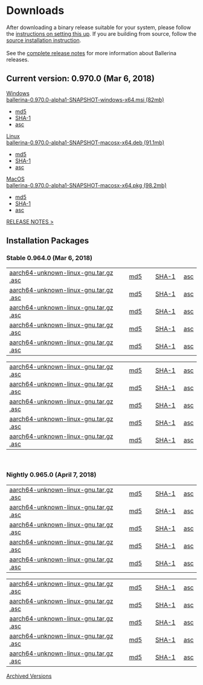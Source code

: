 <link rel="stylesheet" href="/css/download-page.css"></link>
<div class="row cBallerina-io-Gray-row">
    <div class="container">
        <div class="col-xs-12 col-sm-16 col-md-6 col-lg-6 cDownloadsHeader">
            <h1>Downloads</h1>
            <p>
				After downloading a binary release suitable for your system, please follow the <a href="#">instructions on setting this up</a>. If you are building from source, follow the <a href="https://github.com/ballerina-platform/ballerina-lang/blob/master/README.md#install-from-source">source installation instruction</a>.
				<br><br>
				See the <a href="/downloads/release-notes">complete release notes</a>  for more information about Ballerina releases.
            </p>         
            <div class="cFeaturedVersion">
                <h2>Current version: 0.970.0 (Mar 6, 2018)</h2>
            </div>
        </div>
        <div class="clearfix"></div>
		<div class="row cDownloads">
			<div class="col-xs-12 col-sm-12 col-md-4 col-lg-4 cDownloadLeft">
				<a href="https://product-dist.ballerina.io/downloads/0.970.0/ballerina-0.970.0-alpha1-SNAPSHOT-windows-x64.msi" class="cDownload">
					<div>Windows</div>
					<div class="cSize">ballerina-0.970.0-alpha1-SNAPSHOT-windows-x64.msi (82mb)</div>
				</a>
				<ul class="cDiwnloadSubLinks">
					<li><a href="https://product-dist.ballerina.io/downloads/0.970.0/ballerina-0.970.0-alpha1-SNAPSHOT-windows-x64.msi.md5">md5</a></li>
					<li><a href="https://product-dist.ballerina.io/downloads/0.970.0/ballerina-0.970.0-alpha1-SNAPSHOT-windows-x64.msi.sha1">SHA-1</a></li>
					<li><a href="https://product-dist.ballerina.io/downloads/0.970.0/ballerina-0.970.0-alpha1-SNAPSHOT-windows-x64.msi.asc">asc</a></li>
				</ul>
			</div>
			<div class="col-xs-12 col-sm-12 col-md-4 col-lg-4 cDownloadMiddle">
				<a href="#" class="cDownload">
					<div>Linux</div>
					<div class="cSize">ballerina-0.970.0-alpha1-SNAPSHOT-macosx-x64.deb (91.1mb)</div>
				</a>
				<ul class="cDiwnloadSubLinks">
					<li><a href="#">md5</a></li>
					<li><a href="#">SHA-1</a></li>
					<li><a href="#">asc</a></li>
				</ul>
			</div>
			<div class="col-xs-12 col-sm-12 col-md-4 col-lg-4 cDownloadMiddle">
				<a href="https://product-dist.ballerina.io/downloads/0.970.0/ballerina-0.970.0-alpha1-SNAPSHOT-macosx-x64.pkg" class="cDownload">
					<div>MacOS</div>
					<div class="cSize">ballerina-0.970.0-alpha1-SNAPSHOT-macosx-x64.pkg (98.2mb)</div>
				</a>
				<ul class="cDiwnloadSubLinks">
					<li><a href="https://product-dist.ballerina.io/downloads/0.970.0/ballerina-0.970.0-alpha1-SNAPSHOT-macosx-x64.pkg.md5">md5</a></li>
					<li><a href="https://product-dist.ballerina.io/downloads/0.970.0/ballerina-0.970.0-alpha1-SNAPSHOT-macosx-x64.pkg.sha1">SHA-1</a></li>
					<li><a href="https://product-dist.ballerina.io/downloads/0.970.0/ballerina-0.970.0-alpha1-SNAPSHOT-macosx-x64.pkg.asc">asc</a></li>
				</ul>
			</div>
		</div>
        <div class="col-xs-12 col-sm-16 col-md-12 col-lg-12">
            <div class="cReleaseNotes">
                <p><a href="/downloads/release-notes">RELEASE NOTES ></a></p>
            </div>
        </div>
        <div class="col-xs-12 col-sm-16 col-md-12 col-lg-12">
            <div class="cStandaloneInstallers">
                <h2>Installation Packages</h2>
                <div class="cInstallers">
                    <h3>Stable 0.964.0 (Mar 6, 2018)</h3>
                    <div class="col-xs-12 col-sm-16 col-md-6 col-lg-6 cLeftTable">
                        <table>
                            <tr>
                                <td style="width: 65%"><a href="#" class="cLinkBlack">aarch64-unknown-linux-gnu.tar.gz .asc</a></td>
                                <td style="width: 14%"><a href="#">md5</a></td>
                                <td style="width: 15%"><a href="#">SHA-1</a></td>
                                <td style="width: 6%"><a href="#">asc</a></td>
                            </tr>
                            <tr>
                                <td><a href="#" class="cLinkBlack">aarch64-unknown-linux-gnu.tar.gz .asc</a></td>
                                <td><a href="#">md5</a></td>
                                <td><a href="#">SHA-1</a></td>
                                <td><a href="#">asc</a></td>
                            </tr>
                            <tr>
                                <td><a href="#" class="cLinkBlack">aarch64-unknown-linux-gnu.tar.gz .asc</a></td>
                                <td><a href="#">md5</a></td>
                                <td><a href="#">SHA-1</a></td>
                                <td><a href="#">asc</a></td>
                            </tr>
                            <tr>
                                <td><a href="#" class="cLinkBlack">aarch64-unknown-linux-gnu.tar.gz .asc</a></td>
                                <td><a href="#">md5</a></td>
                                <td><a href="#">SHA-1</a></td>
                                <td><a href="#">asc</a></td>
                            </tr>
                            <tr>
                                <td><a href="#" class="cLinkBlack">aarch64-unknown-linux-gnu.tar.gz .asc</a></td>
                                <td><a href="#">md5</a></td>
                                <td><a href="#">SHA-1</a></td>
                                <td><a href="#">asc</a></td>
                            </tr>
                        </table>
                    </div>
                    <div class="col-xs-12 col-sm-16 col-md-6 col-lg-6 cRightTable">
                        <table>
                            <tr>
                                <td style="width: 65%"><a href="#" class="cLinkBlack">aarch64-unknown-linux-gnu.tar.gz .asc</a></td>
                                <td style="width: 14%"><a href="#">md5</a></td>
                                <td style="width: 15%"><a href="#">SHA-1</a></td>
                                <td style="width: 6%"><a href="#">asc</a></td>
                            </tr>
                            <tr>
                                <td><a href="#" class="cLinkBlack">aarch64-unknown-linux-gnu.tar.gz .asc</a></td>
                                <td><a href="#">md5</a></td>
                                <td><a href="#">SHA-1</a></td>
                                <td><a href="#">asc</a></td>
                            </tr>
                            <tr>
                                <td><a href="#" class="cLinkBlack">aarch64-unknown-linux-gnu.tar.gz .asc</a></td>
                                <td><a href="#">md5</a></td>
                                <td><a href="#">SHA-1</a></td>
                                <td><a href="#">asc</a></td>
                            </tr>
                            <tr>
                                <td><a href="#" class="cLinkBlack">aarch64-unknown-linux-gnu.tar.gz .asc</a></td>
                                <td><a href="#">md5</a></td>
                                <td><a href="#">SHA-1</a></td>
                                <td><a href="#">asc</a></td>
                            </tr>
                            <tr>
                                <td><a href="#" class="cLinkBlack">aarch64-unknown-linux-gnu.tar.gz .asc</a></td>
                                <td><a href="#">md5</a></td>
                                <td><a href="#">SHA-1</a></td>
                                <td><a href="#">asc</a></td>
                            </tr>
                        </table>
                    </div>
                    <div class="clearfix"></div>
					<br>
					<h3>Nightly 0.965.0 (April 7, 2018)</h3>
					<div class="col-xs-12 col-sm-16 col-md-6 col-lg-6 cLeftTable">
                        <table>
                            <tr>
                                <td style="width: 65%"><a href="#" class="cLinkBlack">aarch64-unknown-linux-gnu.tar.gz .asc</a></td>
                                <td style="width: 14%"><a href="#">md5</a></td>
                                <td style="width: 15%"><a href="#">SHA-1</a></td>
                                <td style="width: 6%"><a href="#">asc</a></td>
                            </tr>
                            <tr>
                                <td><a href="#" class="cLinkBlack">aarch64-unknown-linux-gnu.tar.gz .asc</a></td>
                                <td><a href="#">md5</a></td>
                                <td><a href="#">SHA-1</a></td>
                                <td><a href="#">asc</a></td>
                            </tr>
                            <tr>
                                <td><a href="#" class="cLinkBlack">aarch64-unknown-linux-gnu.tar.gz .asc</a></td>
                                <td><a href="#">md5</a></td>
                                <td><a href="#">SHA-1</a></td>
                                <td><a href="#">asc</a></td>
                            </tr>
                            <tr>
                                <td><a href="#" class="cLinkBlack">aarch64-unknown-linux-gnu.tar.gz .asc</a></td>
                                <td><a href="#">md5</a></td>
                                <td><a href="#">SHA-1</a></td>
                                <td><a href="#">asc</a></td>
                            </tr>
                            <tr>
                                <td><a href="#" class="cLinkBlack">aarch64-unknown-linux-gnu.tar.gz .asc</a></td>
                                <td><a href="#">md5</a></td>
                                <td><a href="#">SHA-1</a></td>
                                <td><a href="#">asc</a></td>
                            </tr>
                        </table>
                    </div>
					<div class="col-xs-12 col-sm-16 col-md-6 col-lg-6 cRightTable">
                        <table>
                            <tr>
                                <td style="width: 65%"><a href="#" class="cLinkBlack">aarch64-unknown-linux-gnu.tar.gz .asc</a></td>
                                <td style="width: 14%"><a href="#">md5</a></td>
                                <td style="width: 15%"><a href="#">SHA-1</a></td>
                                <td style="width: 6%"><a href="#">asc</a></td>
                            </tr>
                            <tr>
                                <td><a href="#" class="cLinkBlack">aarch64-unknown-linux-gnu.tar.gz .asc</a></td>
                                <td><a href="#">md5</a></td>
                                <td><a href="#">SHA-1</a></td>
                                <td><a href="#">asc</a></td>
                            </tr>
                            <tr>
                                <td><a href="#" class="cLinkBlack">aarch64-unknown-linux-gnu.tar.gz .asc</a></td>
                                <td><a href="#">md5</a></td>
                                <td><a href="#">SHA-1</a></td>
                                <td><a href="#">asc</a></td>
                            </tr>
                            <tr>
                                <td><a href="#" class="cLinkBlack">aarch64-unknown-linux-gnu.tar.gz .asc</a></td>
                                <td><a href="#">md5</a></td>
                                <td><a href="#">SHA-1</a></td>
                                <td><a href="#">asc</a></td>
                            </tr>
                            <tr>
                                <td><a href="#" class="cLinkBlack">aarch64-unknown-linux-gnu.tar.gz .asc</a></td>
                                <td><a href="#">md5</a></td>
                                <td><a href="#">SHA-1</a></td>
                                <td><a href="#">asc</a></td>
                            </tr>
                        </table>
                    </div>
					<div class="clearfix"></div>
                </div>
            </div>            
        </div>
        <div class="col-xs-12 col-sm-16 col-md-12 col-lg-12 cArchived">
			<a href="/downloads/archived" class="btn btn-link">Archived Versions</a>
        </div>
    </div>
</div>
